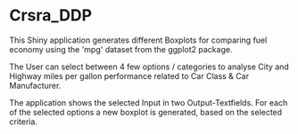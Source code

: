 # Crsra_DDP

This Shiny application generates different Boxplots for comparing fuel economy 
using the 'mpg' dataset from the ggplot2 package.

The User can select between 4 few options / categories to analyse City and Highway miles per gallon performance related to Car Class & Car Manufacturer.

The application shows the selected Input in two Output-Textfields. For each of the selected options a new boxplot is generated, based on the selected criteria.
